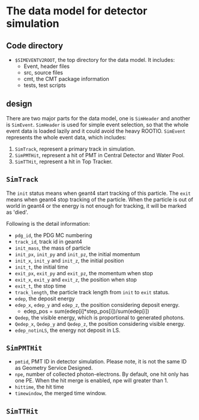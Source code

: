 # The data model for detector simulation 
## Code directory
* `$SIMEVENTV2ROOT`, the top directory for the data model. It includes:
    * Event, header files
    * src, source files
    * cmt, the CMT package information
    * tests, test scripts

## design
There are two major parts for the data model, one is `SimHeader` and another is `SimEvent`. `SimHeader` is used for simple event selection, so that the whole event data is loaded lazily and it could avoid the heavy ROOTIO. `SimEvent` represents the whole event data, which includes:

1. `SimTrack`, represent a primary track in simulation. 
2. `SimPMTHit`, represent a hit of PMT in Central Detector and Water Pool.
3. `SimTTHit`, represent a hit in Top Tracker.

## `SimTrack`
The `init` status means when geant4 start tracking of this particle. The `exit` means when geant4 stop tracking of the particle. When the particle is out of world in geant4 or the energy is not enough for tracking, it will be marked as 'died'.

Following is the detail information:

* `pdg_id`, the PDG MC numbering
* `track_id`, track id in geant4
* `init_mass`, the mass of particle
* `init_px`, `init_py` and `init_pz`, the initial momentum
* `init_x`, `init_y` and `init_z`, the initial position
* `init_t`, the initial time
* `exit_px`, `exit_py` and `exit_pz`, the momentum when stop
* `exit_x`, `exit_y` and `exit_z`, the position when stop
* `exit_t`, the stop time
* `track_length`, the particle track length from `init` to `exit` status.
* `edep`, the deposit energy
* `edep_x`, `edep_y` and `edep_z`, the position considering deposit energy.
    * edep_pos = sum(edep[i]*step_pos[i])/sum(edep[i])
* `Qedep`, the visible energy, which is proportional to generated photons.
* `Qedep_x`, `Qedep_y` and `Qedep_z`, the position considering visible energy.
* `edep_notinLS`, the energy not deposit in LS.

## `SimPMTHit`
* `pmtid`, PMT ID in detector simulation. Please note, it is not the same ID as Geometry Service Designed.
* `npe`, number of collected photon-electrons. By default, one hit only has one PE. When the hit merge is enabled, npe will greater than 1.
* `hittime`, the hit time
* `timewindow`, the merged time window.

## `SimTTHit`

